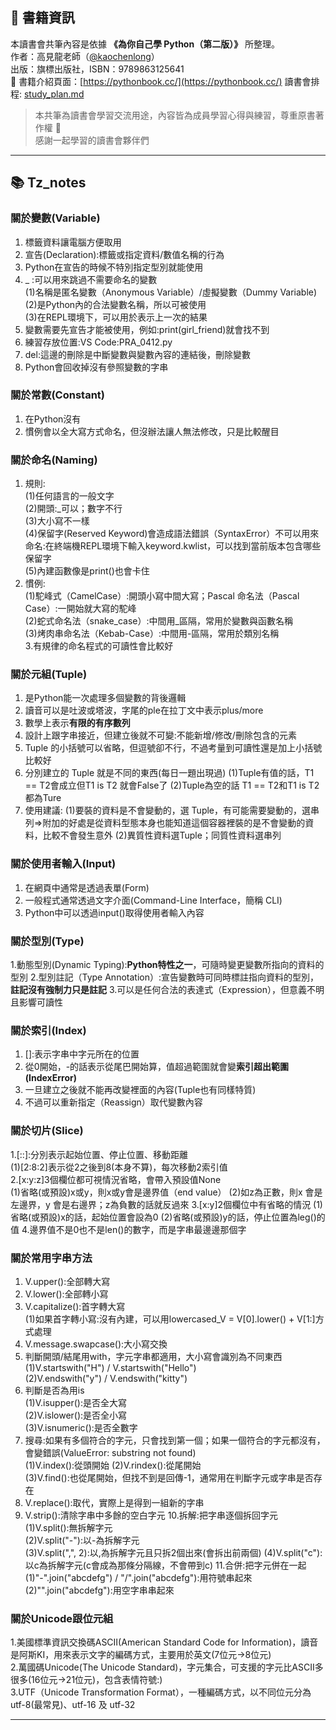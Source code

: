 ## 📘 書籍資訊

本讀書會共筆內容是依據 **《為你自己學 Python（第二版）》** 所整理。  
作者：高見龍老師（[@kaochenlong](https://github.com/kaochenlong)）  
出版：旗標出版社，ISBN：9789863125641  
📖 書籍介紹頁面：[https://pythonbook.cc/](https://pythonbook.cc/)
讀書會排程: [study_plan.md](./study_plan.md)
> 本共筆為讀書會學習交流用途，內容皆為成員學習心得與練習，尊重原書著作權 🙏  
> 感謝一起學習的讀書會夥伴們
---

## 📚 Tz_notes
### 關於變數(Variable)
1.  標籤資料讓電腦方便取用
2.  宣告(Declaration):標籤或指定資料/數值名稱的行為
3.  Python在宣告的時候不特別指定型別就能使用
4.  _ :可以用來跳過不需要命名的變數  
  (1)名稱是匿名變數（Anonymous Variable）/虛擬變數（Dummy Variable)  
  (2)是Python內的合法變數名稱，所以可被使用  
  (3)在REPL環境下，可以用於表示上一次的結果  
5.  變數需要先宣告才能被使用，例如:print(girl_friend)就會找不到
6.  練習存放位置:VS Code:PRA_0412.py
7.  del:這邊的刪除是中斷變數與變數內容的連結後，刪除變數
8.  Python會回收掉沒有參照變數的字串

### 關於常數(Constant)
1. 在Python沒有
2. 慣例會以全大寫方式命名，但沒辦法讓人無法修改，只是比較醒目

### 關於命名(Naming)
1. 規則:  
   (1)任何語言的一般文字  
   (2)開頭:_可以；數字不行  
   (3)大小寫不一樣  
   (4)保留字(Reserved Keyword)會造成語法錯誤（SyntaxError）不可以用來命名:在終端機REPL環境下輸入keyword.kwlist，可以找到當前版本包含哪些保留字  
   (5)內建函數像是print()也會卡住
2. 慣例:  
   (1)駝峰式（CamelCase）:開頭小寫中間大寫；Pascal 命名法（Pascal Case）:一開始就大寫的駝峰  
   (2)蛇式命名法（snake_case）:中間用_區隔，常用於變數與函數名稱  
   (3)烤肉串命名法（Kebab-Case）:中間用-區隔，常用於類別名稱  
3.有規律的命名程式的可讀性會比較好  

### 關於元組(Tuple)
1.  是Python能一次處理多個變數的背後邏輯
2.  讀音可以是吐波或塔波，字尾的ple在拉丁文中表示plus/more
3.  數學上表示**有限的有序數列**
4.  設計上跟字串接近，但建立後就不可變:不能新增/修改/刪除包含的元素
5.  Tuple 的小括號可以省略，但逗號卻不行，不過考量到可讀性還是加上小括號比較好
6.  分別建立的 Tuple 就是不同的東西(每日一題出現過)
  (1)Tuple有值的話，T1 == T2會成立但T1 is T2 就會False了
  (2)Tuple為空的話 T1 == T2和T1 is T2都為Ture
7. 使用建議:
   (1)要裝的資料是不會變動的，選 Tuple，有可能需要變動的，選串列=>附加的好處是從資料型態本身也能知道這個容器裡裝的是不會變動的資料，比較不會發生意外
   (2)異質性資料選Tuple；同質性資料選串列

### 關於使用者輸入(Input)
1.  在網頁中通常是透過表單(Form)
2.  一般程式通常透過文字介面(Command-Line Interface，簡稱 CLI)
3.  Python中可以透過input()取得使用者輸入內容

### 關於型別(Type)
1.動態型別(Dynamic Typing):**Python特性之一**，可隨時變更變數所指向的資料的型別
2.型別註記（Type Annotation）:宣告變數時可同時標註指向資料的型別，**註記沒有強制力只是註記**
3.可以是任何合法的表達式（Expression），但意義不明且影響可讀性

### 關於索引(Index)
1. []:表示字串中字元所在的位置  
2. 從0開始，-的話表示從尾巴開始算，值超過範圍就會變**索引超出範圍(IndexError)**  
3. 一旦建立之後就不能再改變裡面的內容(Tuple也有同樣特質)  
4. 不過可以重新指定（Reassign）取代變數內容  

### 關於切片(Slice)
1.[::]:分別表示起始位置、停止位置、移動距離  
  (1)[2:8:2]表示從2之後到8(本身不算)，每次移動2索引值  
2.[x:y:z]3個欄位都可視情況省略，會帶入預設值None  
  (1)省略(或預設)x或y，則x或y會是邊界值（end value）
  (2)如z為正數，則x 會是左邊界，y 會是右邊界；z為負數的話就反過來
3.[x:y]2個欄位中有省略的情況
  (1)省略(或預設)x的話，起始位置會設為0
  (2)省略(或預設)y的話，停止位置為leg()的值
4.邊界值不是0也不是len()的數字，而是字串最邊邊那個字

### 關於常用字串方法
1. V.upper():全部轉大寫  
2. V.lower():全部轉小寫    
3. V.capitalize():首字轉大寫  
   (1)如果首字轉小寫:沒有內建，可以用lowercased_V = V[0].lower() + V[1:]方式處理  
4. V.message.swapcase():大小寫交換
5. 判斷開頭/結尾用with，字元字串都適用，大小寫會識別為不同東西  
   (1)V.startswith("H") / V.startswith("Hello")  
   (2)V.endswith("y") / V.endswith("kitty")  
6. 判斷是否為用is  
   (1)V.isupper():是否全大寫  
   (2)V.islower():是否全小寫  
   (3)V.isnumeric():是否全數字  
7. 搜尋:如果有多個符合的字元，只會找到第一個；如果一個符合的字元都沒有，會變錯誤(ValueError: substring not found)  
   (1)V.index():從頭開始
   (2)V.rindex():從尾開始  
   (3)V.find():也從尾開始，但找不到是回傳-1，通常用在判斷字元或字串是否存在
8. V.replace():取代，實際上是得到一組新的字串
9. V.strip():清除字串中多餘的空白字元
10.拆解:把字串逐個拆回字元  
   (1)V.split():無拆解字元  
   (2)V.split("-"):以-為拆解字元  
   (3)V.split(",", 2):以,為拆解字元且只拆2個出來(會拆出前兩個)
   (4)V.split("c"):以c為拆解字元(c會成為那條分隔線，不會帶到c)
11.合併:把字元併在一起
   (1)"-".join("abcdefg") / "/".join("abcdefg"):用符號串起來
   (2)"".join("abcdefg"):用空字串串起來

### 關於Unicode跟位元組
1.美國標準資訊交換碼ASCII(American Standard Code for Information)，讀音是阿斯KI，用來表示文字的編碼方式，主要用於英文(7位元->8位元)  
2.萬國碼Unicode(The Unicode Standard)，字元集合，可支援的字元比ASCII多很多(16位元->21位元)，包含表情符號:)  
3.UTF（Unicode Transformation Format），一種編碼方式，以不同位元分為utf-8(最常見)、utf-16 及 utf-32


---

